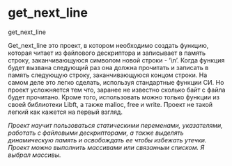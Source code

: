 # get_next_line
get_next_line

Get_next_line это проект, в котором необходимо создать функцию, которая читает из файлового дескриптора и записывает в память строку, заканчивающуюся символом новой строки - ‘\n’. Когда функция будет вызвана следующий раз она должна прочитать и записать в память следующую строку, заканчивающуюся концом строки. На самом деле это легко сделать, используя стандартные функции СИ. Но проект усложняется тем что, заранее не известно сколько байт с файла будет прочитано. Кроме того, использовать можно только функции из своей библиотеки Libft, а также malloc, free и write. Проект не такой легкий как кажется на первый взгляд. 

_Проект научит пользоваться статическими переменами, указателями, работать с файловыми дескрипторами, а также выделять динамическую память и освобождать ее чтобы избежать утечки. Проект можно выполнить массивами или связанным списком. Я выбрал массивы._     
